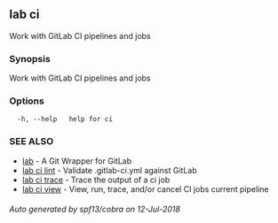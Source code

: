 ## lab ci

Work with GitLab CI pipelines and jobs

### Synopsis

Work with GitLab CI pipelines and jobs

### Options

```
  -h, --help   help for ci
```

### SEE ALSO

* [lab](index.md)	 - A Git Wrapper for GitLab
* [lab ci lint](lab_ci_lint.md)	 - Validate .gitlab-ci.yml against GitLab
* [lab ci trace](lab_ci_trace.md)	 - Trace the output of a ci job
* [lab ci view](lab_ci_view.md)	 - View, run, trace, and/or cancel CI jobs current pipeline

###### Auto generated by spf13/cobra on 12-Jul-2018
